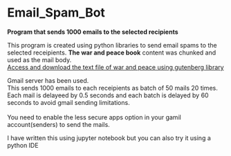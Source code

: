 # Email_Spam_Bot
<b>Program that sends 1000 emails to the selected recipients</b>

<p>This program is created using python libraries to send email spams to the selected receipients. 
   <b>The war and peace book</b> content was chunked and used as the mail body. <br>
  <a href="https://www.gutenberg.org/ebooks/2600">Access and download the text file of war and peace using gutenberg library</a>
</p>

<p>Gmail server has been used. </br>
  This sends 1000 emails to each receipients as batch of 50 mails 20 times. Each mail is delayeed by 0.5 seconds and each batch is delayed by 60 seconds to avoid gmail sending limitations. <br><br>
  You need to enable the less secure apps option in your gamil account(senders) to send the mails.
</p>

I have written this using jupyter notebook but you can also try it using a python IDE
